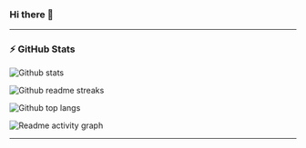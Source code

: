 ### Hi there 👋

---

### ⚡ GitHub Stats

![Github stats](https://readme-stats.warengonzaga.com/api?username=dcastf01&theme=onedark&hide_border=true&include_all_commits=false&count_private=false&border_radius=10)

![Github readme streaks](https://github-readme-streak-stats.herokuapp.com/?user=dcastf01&theme=onedark&hide_border=true&border_radius=10)

![Github top langs](https://readme-stats.warengonzaga.com/api/top-langs/?username=dcastf01&theme=onedark&include_all_commits=false&count_private=false&layout=compact&langs_count=10&border_radius=10&hide_border=true&hide=html,css)

![Readme activity graph](https://github-readme-activity-graph.cyclic.app/graph?username=dcastf01&theme=one-dark&area=true&hide_border=true&radius=10)

---
<!--
**dcastf01/dcastf01** is a ✨ _special_ ✨ repository because its `README.md` (this file) appears on your GitHub profile.

Here are some ideas to get you started:

- 🔭 I’m currently working on ...
- 🌱 I’m currently learning ...
- 👯 I’m looking to collaborate on ...
- 🤔 I’m looking for help with ...
- 💬 Ask me about ...
- 📫 How to reach me: ...
- 😄 Pronouns: ...
- ⚡ Fun fact: ...
-->
